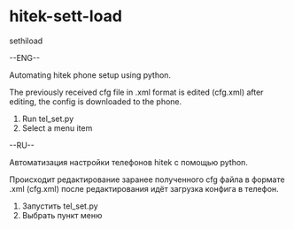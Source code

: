 # hitek-sett-load
sethiload


--ENG--

Automating hitek phone setup using python.

The previously received cfg file in .xml format is edited (cfg.xml)
after editing, the config is downloaded to the phone.

1. Run tel_set.py
2. Select a menu item

--RU--

Автоматизация настройки телефонов hitek с помощью python.

Происходит редактирование заранее полученного cfg файла в формате .xml (cfg.xml)
после редактирования идёт загрузка конфига в телефон.

1. Запустить tel_set.py
2. Выбрать пункт меню
